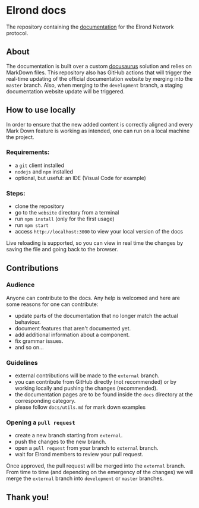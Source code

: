 # Elrond docs

The repository containing the [documentation](https://docs.elrond.com) for the Elrond Network protocol.

## About

The documentation is built over a custom [docusaurus](https://docusaurus.io/) solution and relies on MarkDown files.
This repository also has GitHub actions that will trigger the real-time updating of the official documentation website by merging into the `master` branch. Also, when merging to the `development` branch, a staging documentation website update will be triggered.

## How to use locally

In order to ensure that the new added content is correctly aligned and every Mark Down feature is working as intended, one can run on a local machine the project.

### Requirements:

- a `git` client installed
- `nodejs` and `npm` installed
- optional, but useful: an IDE (Visual Code for example)

### Steps:


- clone the repository
- go to the `website` directory from a terminal
- run `npm install` (only for the first usage)
- run `npm start`
- access `http://localhost:3000` to view your local version of the docs

Live reloading is supported, so you can view in real time the changes by saving the file and going back to the browser.

## Contributions

### Audience

Anyone can contribute to the docs. Any help is welcomed and here are some reasons for one can contribute:
- update parts of the documentation that no longer match the actual behaviour.
- document features that aren't documented yet.  
- add additional information about a component.  
- fix grammar issues.
- and so on...

### Guidelines

- external contributions will be made to the `external` branch.
- you can contribute from GitHub directly (not recommended) or by working locally and pushing the changes (recommended).
- the documentation pages are to be found inside the `docs` directory at the corresponding category.
- please follow `docs/utils.md` for mark down examples

### Opening a `pull request`

- create a new branch starting from `external`.
- push the changes to the new branch.
- open a `pull request` from your branch to `external` branch.
- wait for Elrond members to review your pull request.

Once approved, the pull request will be merged into the `external` branch. From time to time (and depending on the emergency of the changes) we will merge the `external` branch into `development` or `master` branches.

## **Thank you!**
